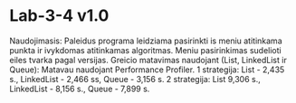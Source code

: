 # Lab-3-4 v1.0
Naudojimasis:
Paleidus programa leidziama pasirinkti is meniu atitinkama punkta ir ivykdomas atitinkamas algoritmas.
Meniu pasirinkimas sudelioti eiles tvarka pagal versijas.
Greicio matavimas naudojant (List, LinkedList ir Queue):
Matavau naudojant Performance Profiler.
1 strategija:
List - 2,435 s., LinkedList - 2,466 ss, Queue - 3,156 s.
2 strategija:
List 9,306 s., LinkedList - 8,156 s., Queue - 7,899 s.
